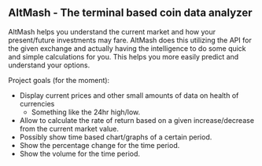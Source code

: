 ## AltMash - The terminal based coin data analyzer

AltMash helps you understand the current market and how your present/future
investments may fare. AltMash does this utilizing the API for the given exchange
and actually having the intelligence to do some quick and simple calculations
for you. This helps you more easily predict and understand your options.

Project goals (for the moment):

* Display current prices and other small amounts of data on health of currencies
    * Something like the 24hr high/low.
* Allow to calculate the rate of return based on a given increase/decrease from
  the current market value.
* Possibly show time based chart/graphs of a certain period.
* Show the percentage change for the time period.
* Show the volume for the time period.

